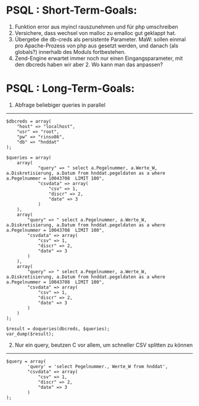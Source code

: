 PSQL : Short-Term-Goals:
========================

1. Funktion error aus myincl rauszunehmen und für php umschreiben
2. Versichere, dass wechsel von malloc zu emalloc gut geklappt hat. 
3. Übergebe die db-creds als persistente Parameter. MaW: sollen einmal pro Apache-Prozess von php aus
   gesetzt werden, und danach (als globals?) innerhalb des Moduls fortbestehen. 
4. Zend-Engine erwartet immer noch nur einen Eingangsparameter, mit den dbcreds haben wir aber 2. Wo kann man das anpassen?


PSQL : Long-Term-Goals:
========================

1. Abfrage beliebiger queries in parallel
-----------------------------------------

	$dbcreds = array(
		"host" => "localhost",
		"usr" => "root",
		"pw" => "rinso86",
		"db" => "hnddat"
	);
	
	$queries = array(
		array(
				"query" => " select a.Pegelnummer, a.Werte_W, a.Diskretisierung, a.Datum from hnddat.pegeldaten as a where a.Pegelnummer = 10043708  LIMIT 100",
				"csvdata" => array(
					"csv" => 1, 
					"discr" => 2, 
					"date" => 3 
				)
		),
		array(
			"query" => " select a.Pegelnummer, a.Werte_W, a.Diskretisierung, a.Datum from hnddat.pegeldaten as a where a.Pegelnummer = 10043708  LIMIT 100",
			"csvdata" => array(
				"csv" => 1, 
				"discr" => 2, 
				"date" => 3 
			)
		),
		array(
			"query" => " select a.Pegelnummer, a.Werte_W, a.Diskretisierung, a.Datum from hnddat.pegeldaten as a where a.Pegelnummer = 10043708  LIMIT 100",
			"csvdata" => array(
				"csv" => 1, 
				"discr" => 2, 
				"date" => 3 
			)
		)
	);
	
	$result = doqueries(dbcreds, $queries);
	var_dump($result);



2. Nur ein query, beutzen C vor allem, um schneller CSV splitten zu können
--------------------------------------------------------------------------

	$query = array(
        	'query' = 'select Pegelnummer., Werte_W from hnddat',
	        "csvdata" => array(
				"csv" => 1, 
				"discr" => 2, 
				"date" => 3 
			)
	);

